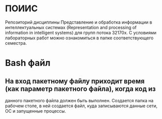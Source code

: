 
# ПОИИС
 Репозиторий дисциплины Представление и обработка информации в интеллектуальных системах 
 (Representation and processing of information in intelligent systems) для групп потока 32170х.
 С условиями лабораторных работ можно ознакомиться в папке соответствующего семестра.
# Bash файл 
## На вход пакетному файлу приходит время (как параметр пакетного файла), когда код из 
данного пакетного файла должен быть выполнен. Создается папка на рабочем столе, в ней 
создается файл, куда записываются данные сети, ОС и запущенные процессы.



